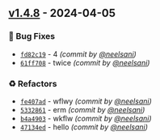 

## [v1.4.8] - 2024-04-05
### :bug: Bug Fixes
- [`fd82c19`](https://github.com/neelsani/mavlink-browser/commit/fd82c190f9bedb18aec0b4f5f6ada5eb86a61551) - 4 *(commit by [@neelsani](https://github.com/neelsani))*
- [`61ff708`](https://github.com/neelsani/mavlink-browser/commit/61ff7083dd637b09332fc4881f8c1ecd8e73cc59) - twice *(commit by [@neelsani](https://github.com/neelsani))*

### :recycle: Refactors
- [`fe407ad`](https://github.com/neelsani/mavlink-browser/commit/fe407ade0275816e9d6fd3c874d7a935278cd05a) - wflwy *(commit by [@neelsani](https://github.com/neelsani))*
- [`5332861`](https://github.com/neelsani/mavlink-browser/commit/5332861c0390b7b8c5326246b7df710cccadc3f5) - erm *(commit by [@neelsani](https://github.com/neelsani))*
- [`b4a4903`](https://github.com/neelsani/mavlink-browser/commit/b4a4903219ba1b92306dc241e812511f899f727c) - wkflw *(commit by [@neelsani](https://github.com/neelsani))*
- [`47134ed`](https://github.com/neelsani/mavlink-browser/commit/47134edd61f14144c5a795137bbe630ff6810997) - hello *(commit by [@neelsani](https://github.com/neelsani))*


[v1.4.8]: https://github.com/neelsani/mavlink-browser/compare/v1.0.0...v1.4.8